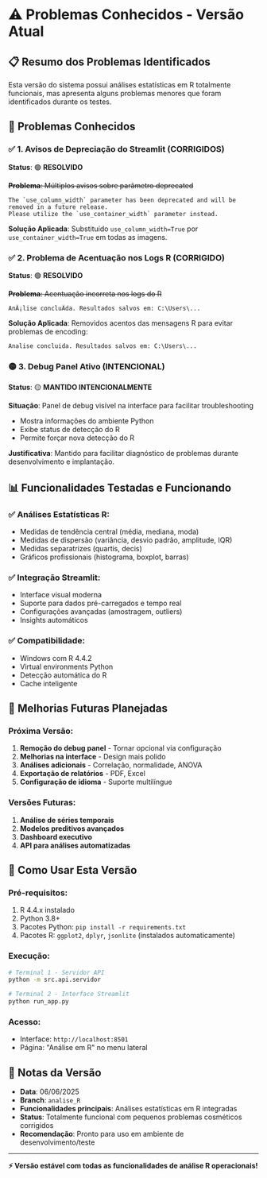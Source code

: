 # ⚠️ Problemas Conhecidos - Versão Atual

## 📋 **Resumo dos Problemas Identificados**

Esta versão do sistema possui análises estatísticas em R totalmente funcionais, mas apresenta alguns problemas menores que foram identificados durante os testes.

## 🐛 **Problemas Conhecidos**

### ✅ **1. Avisos de Depreciação do Streamlit (CORRIGIDOS)**
**Status**: 🟢 **RESOLVIDO**

~~**Problema**: Múltiplos avisos sobre parâmetro deprecated~~
```
The `use_column_width` parameter has been deprecated and will be removed in a future release. 
Please utilize the `use_container_width` parameter instead.
```

**Solução Aplicada**: Substituído `use_column_width=True` por `use_container_width=True` em todas as imagens.

### ✅ **2. Problema de Acentuação nos Logs R (CORRIGIDO)**
**Status**: 🟢 **RESOLVIDO**

~~**Problema**: Acentuação incorreta nos logs do R~~
```
AnÃ¡lise concluÃ­da. Resultados salvos em: C:\Users\...
```

**Solução Aplicada**: Removidos acentos das mensagens R para evitar problemas de encoding:
```
Analise concluida. Resultados salvos em: C:\Users\...
```

### 🟡 **3. Debug Panel Ativo (INTENCIONAL)**
**Status**: 🟡 **MANTIDO INTENCIONALMENTE**

**Situação**: Panel de debug visível na interface para facilitar troubleshooting
- Mostra informações do ambiente Python
- Exibe status de detecção do R
- Permite forçar nova detecção do R

**Justificativa**: Mantido para facilitar diagnóstico de problemas durante desenvolvimento e implantação.

## 📊 **Funcionalidades Testadas e Funcionando**

### ✅ **Análises Estatísticas R:**
- Medidas de tendência central (média, mediana, moda)
- Medidas de dispersão (variância, desvio padrão, amplitude, IQR)
- Medidas separatrizes (quartis, decis)
- Gráficos profissionais (histograma, boxplot, barras)

### ✅ **Integração Streamlit:**
- Interface visual moderna
- Suporte para dados pré-carregados e tempo real
- Configurações avançadas (amostragem, outliers)
- Insights automáticos

### ✅ **Compatibilidade:**
- Windows com R 4.4.2
- Virtual environments Python
- Detecção automática do R
- Cache inteligente

## 🔧 **Melhorias Futuras Planejadas**

### **Próxima Versão:**
1. **Remoção do debug panel** - Tornar opcional via configuração
2. **Melhorias na interface** - Design mais polido
3. **Análises adicionais** - Correlação, normalidade, ANOVA
4. **Exportação de relatórios** - PDF, Excel
5. **Configuração de idioma** - Suporte multilíngue

### **Versões Futuras:**
1. **Análise de séries temporais**
2. **Modelos preditivos avançados**
3. **Dashboard executivo**
4. **API para análises automatizadas**

## 🚀 **Como Usar Esta Versão**

### **Pré-requisitos:**
1. R 4.4.x instalado
2. Python 3.8+
3. Pacotes Python: `pip install -r requirements.txt`
4. Pacotes R: `ggplot2`, `dplyr`, `jsonlite` (instalados automaticamente)

### **Execução:**
```bash
# Terminal 1 - Servidor API
python -m src.api.servidor

# Terminal 2 - Interface Streamlit  
python run_app.py
```

### **Acesso:**
- Interface: `http://localhost:8501`
- Página: "Análise em R" no menu lateral

## 📝 **Notas da Versão**

- **Data**: 06/06/2025
- **Branch**: `analise_R`
- **Funcionalidades principais**: Análises estatísticas em R integradas
- **Status**: Totalmente funcional com pequenos problemas cosméticos corrigidos
- **Recomendação**: Pronto para uso em ambiente de desenvolvimento/teste

---

**⚡ Versão estável com todas as funcionalidades de análise R operacionais!** 